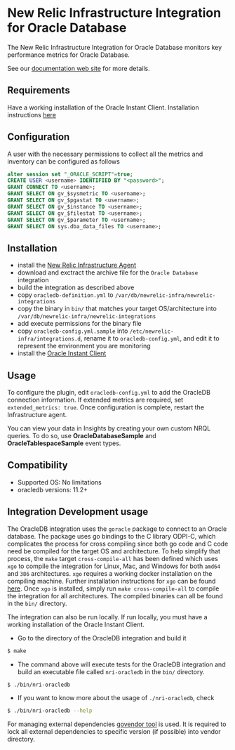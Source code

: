 # New Relic Infrastructure Integration for Oracle Database

The New Relic Infrastructure Integration for Oracle Database monitors key performance metrics for Oracle Database.

See our [documentation web site](https://docs.newrelic.com/docs/integrations/host-integrations/host-integrations-list/oracledb-monitoring-integration) for more details.

## Requirements

Have a working installation of the Oracle Instant Client. Installation instructions [here](http://www.oracle.com/technetwork/database/database-technologies/instant-client/downloads/index.html)

## Configuration

A user with the necessary permissions to collect all the metrics and inventory can be configured as follows
```sql
alter session set "_ORACLE_SCRIPT"=true;
CREATE USER <username> IDENTIFIED BY "<password>";
GRANT CONNECT TO <username>;
GRANT SELECT ON gv_$sysmetric TO <username>;
GRANT SELECT ON gv_$pgastat TO <username>;
GRANT SELECT ON gv_$instance TO <username>;
GRANT SELECT ON gv_$filestat TO <username>;
GRANT SELECT ON gv_$parameter TO <username>;
GRANT SELECT ON sys.dba_data_files TO <username>;
```

## Installation

- install the [New Relic Infrastructure Agent](https://docs.newrelic.com/docs/infrastructure/new-relic-infrastructure/installation/install-infrastructure-linux)
- download and exctract the archive file for the `Oracle Database` integration
- build the integration as described above
- copy `oracledb-definition.yml` to `/var/db/newrelic-infra/newrelic-integrations`
- copy the binary in `bin/` that matches your target OS/architecture into `/var/db/newrelic-infra/newrelic-integrations`
- add execute permissions for the binary file
- copy `oracledb-config.yml.sample` into `/etc/newrelic-infra/integrations.d`, rename it to `oracledb-config.yml`, and edit it to represent the environment you are monitoring
- install the [Oracle Instant Client](http://www.oracle.com/technetwork/database/database-technologies/instant-client/downloads/index.html)

## Usage

To configure the plugin, edit `oracledb-config.yml` to add the OracleDB connection information. If extended metrics are required, set `extended_metrics: true`. Once configuration is complete, restart the Infrastructure agent. 

You can view your data in Insights by creating your own custom NRQL queries. To do so, use **OracleDatabaseSample** and **OracleTablespaceSample** event types.

## Compatibility

* Supported OS: No limitations
* oracledb versions: 11.2+

## Integration Development usage

The OracleDB integration uses the `goracle` package to connect to an Oracle database. The package uses go bindings to the C library
ODPI-C, which complicates the process for cross compiling since both go code and C code need be compiled for the target OS and architecture. 
To help simplify that process, the `make` target `cross-compile-all` has been defined which uses `xgo` to compile the integration for Linux, 
Mac, and Windows for both `amd64` and `386` architectures. `xgo` requires a working docker installation on the compiling machine. Further
installation instructions for `xgo` can be found [here](https://github.com/karalabe/xgo). Once `xgo` is installed, simply run `make cross-compile-all` 
to compile the integration for all architectures. The compiled binaries can all be found in the `bin/` directory.

The integration can also be run locally. If run locally, you must have a working installation of the Oracle Instant Client.

* Go to the directory of the OracleDB integration and build it
```bash 
$ make
```

* The command above will execute tests for the OracleDB integration and build an executable file called `nri-oracledb` in the `bin/` directory.
```bash
$ ./bin/nri-oracledb
```

* If you want to know more about the usage of `./nri-oracledb`, check
```bash
$ ./bin/nri-oracledb --help
```

For managing external dependencies [govendor tool](https://github.com/kardianos/govendor) is used. It is required to lock all external dependencies to specific version (if possible) into vendor directory.

